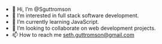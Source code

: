 - 👋 Hi, I’m @Sguttromson
- 👀 I’m interested in full stack software development.
- 🌱 I’m currently learning JavaScript.
- 💞️ I’m looking to collaborate on web development projects.
- 📫 How to reach me seth.guttromson@gmail.com

<!---
Sguttromson/Sguttromson is a ✨ special ✨ repository because its `README.md` (this file) appears on your GitHub profile.
You can click the Preview link to take a look at your changes.
--->
